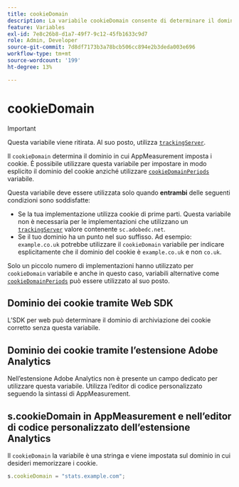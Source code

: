 ```yaml
---
title: cookieDomain
description: La variabile cookieDomain consente di determinare il dominio su cui impostare i cookie.
feature: Variables
exl-id: 7e8c26b8-d1a7-49f7-9c12-45fb1633c9d7
role: Admin, Developer
source-git-commit: 7d8df7173b3a78bcb506cc894e2b3deda003e696
workflow-type: tm+mt
source-wordcount: '199'
ht-degree: 13%

---
```


# cookieDomain

>[!IMPORTANT]
>
>Questa variabile viene ritirata. Al suo posto, utilizza [`trackingServer`](trackingserver.md).

Il `cookieDomain` determina il dominio in cui AppMeasurement imposta i cookie. È possibile utilizzare questa variabile per impostare in modo esplicito il dominio del cookie anziché utilizzare [`cookieDomainPeriods`](cookiedomainperiods.md) variabile.

Questa variabile deve essere utilizzata solo quando **entrambi** delle seguenti condizioni sono soddisfatte:

* Se la tua implementazione utilizza cookie di prime parti. Questa variabile non è necessaria per le implementazioni che utilizzano un [`trackingServer`](trackingserver.md) valore contenente `sc.adobedc.net`.
* Se il tuo dominio ha un punto nel suo suffisso. Ad esempio: `example.co.uk` potrebbe utilizzare il `cookieDomain` variabile per indicare esplicitamente che il dominio del cookie è `example.co.uk` e non `co.uk`.

Solo un piccolo numero di implementazioni hanno utilizzato per `cookieDomain` variabile e anche in questo caso, variabili alternative come [`cookieDomainPeriods`](cookiedomainperiods.md) può essere utilizzato al suo posto.

## Dominio dei cookie tramite Web SDK

L’SDK per web può determinare il dominio di archiviazione dei cookie corretto senza questa variabile.

## Dominio dei cookie tramite l’estensione Adobe Analytics

Nell’estensione Adobe Analytics non è presente un campo dedicato per utilizzare questa variabile. Utilizza l’editor di codice personalizzato seguendo la sintassi di AppMeasurement.

## s.cookieDomain in AppMeasurement e nell’editor di codice personalizzato dell’estensione Analytics

Il `cookieDomain` la variabile è una stringa e viene impostata sul dominio in cui desideri memorizzare i cookie.

```js
s.cookieDomain = "stats.example.com";
```
